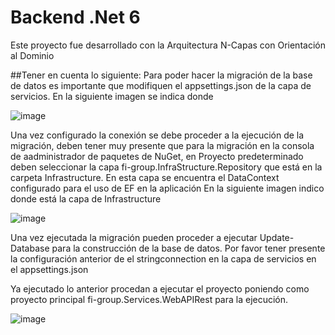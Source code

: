 # Backend .Net 6
 Este proyecto  fue desarrollado con la Arquitectura N-Capas con Orientación al Dominio

##Tener en cuenta lo siguiente:
Para poder hacer la migración de la base de datos es importante que modifiquen el appsettings.json de la capa de servicios. En la siguiente imagen se indica donde

![image](https://user-images.githubusercontent.com/36134674/213505813-d1f7415b-baf4-4d80-a4e2-24e239251143.png)

Una vez configurado la conexión se debe proceder a la ejecución de la migración, deben tener muy presente que para la migración en la consola de aadministrador de paquetes de NuGet, 
en Proyecto predeterminado deben seleccionar la capa fi-group.InfraStructure.Repository que está en la carpeta Infrastructure. En esta capa se encuentra el DataContext configurado para el uso de EF en la aplicación
En la siguiente imagen indico donde está la capa de Infrastructure

![image](https://user-images.githubusercontent.com/36134674/213508614-aaf504bc-610e-4217-8763-ffb728203006.png)

Una vez ejecutada la migración pueden proceder a ejecutar Update-Database para la construcción de la base de datos. Por favor tener presente la configuración anterior de el stringconnection en la capa de servicios en el appsettings.json

Ya ejecutado lo anterior procedan a ejecutar el proyecto poniendo como proyecto principal fi-group.Services.WebAPIRest para la ejecución.

![image](https://user-images.githubusercontent.com/36134674/213510847-0bb6f480-50d9-4a16-8575-c05c6573ff38.png)
